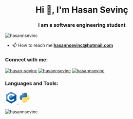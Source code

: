 <h1 align="center">Hi 👋, I'm Hasan Sevinç</h1>
<h3 align="center">I am a software engineering student</h3>

<p align="left"> <img src="https://komarev.com/ghpvc/?username=hasannsevinc&label=Profile%20views&color=0e75b6&style=flat" alt="hasannsevinc" /> </p>

- 📫 How to reach me **hasannsevinc@hotmail.com**

<h3 align="left">Connect with me:</h3>
<p align="left">
<a href="https://linkedin.com/in/hasan-sevinc" target="blank"><img align="center" src="https://raw.githubusercontent.com/rahuldkjain/github-profile-readme-generator/master/src/images/icons/Social/linked-in-alt.svg" alt="hasan-sevinc" height="30" width="40" /></a>
<a href="https://instagram.com/hasanssevinc" target="blank"><img align="center" src="https://raw.githubusercontent.com/rahuldkjain/github-profile-readme-generator/master/src/images/icons/Social/instagram.svg" alt="hasannsevinc" height="30" width="40" /></a>
<a href="https://www.leetcode.com/hasannsevinc" target="blank"><img align="center" src="https://raw.githubusercontent.com/rahuldkjain/github-profile-readme-generator/master/src/images/icons/Social/leet-code.svg" alt="hasannsevinc" height="30" width="40" /></a>
</p>

<h3 align="left">Languages and Tools:</h3>
<p align="left"> <a href="https://www.cprogramming.com/" target="_blank" rel="noreferrer"> <img src="https://raw.githubusercontent.com/devicons/devicon/master/icons/c/c-original.svg" alt="c" width="40" height="40"/> </a> <a href="https://www.python.org" target="_blank" rel="noreferrer"> <img src="https://raw.githubusercontent.com/devicons/devicon/master/icons/python/python-original.svg" alt="python" width="40" height="40"/> </a> </p>

<p><img align="center" src="https://github-readme-stats.vercel.app/api/top-langs?username=hasannsevinc&show_icons=true&locale=en&layout=compact" alt="hasannsevinc" /></p>
